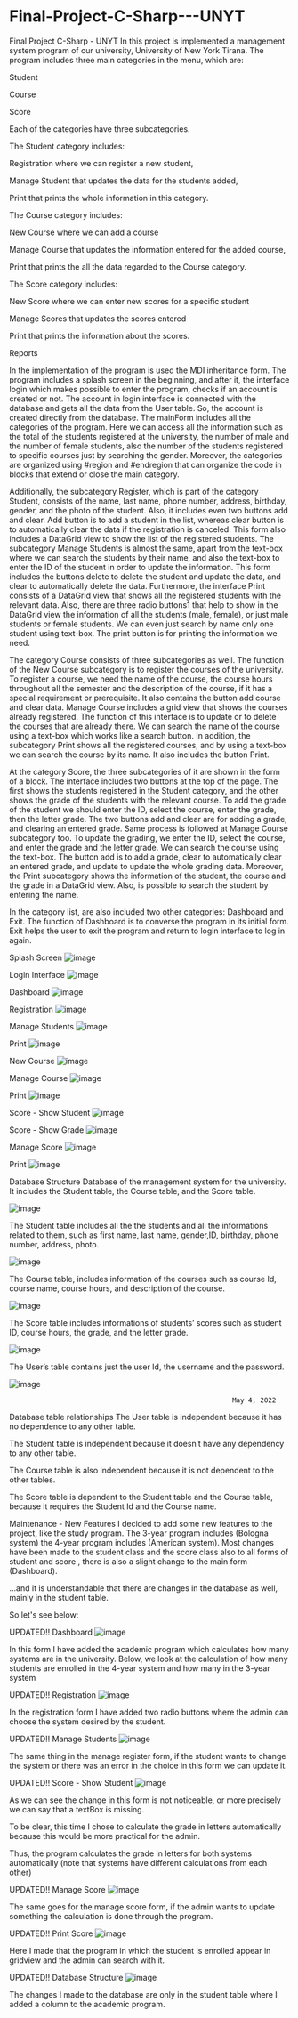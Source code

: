 # Final-Project-C-Sharp---UNYT
Final Project C-Sharp - UNYT
In this project is implemented a management system program of our university, University of New York Tirana. The program includes three main categories in the menu, which are:

Student

Course

Score

Each of the categories have three subcategories.

The Student category includes:

Registration where we can register a new student,

Manage Student that updates the data for the students added,

Print that prints the whole information in this category.


The Course category includes:

New Course where we can add a course

Manage Course that updates the information entered for the added course,

Print that prints the all the data regarded to the Course category.


The Score category includes:

New Score where we can enter new scores for a specific student

Manage Scores that updates the scores entered

Print that prints the information about the scores.

Reports

In the implementation of the program is used the MDI inheritance form. The program includes a splash screen in the beginning, and after it, the interface login which makes possible to enter the program, checks if an account is created or not. The account in login interface is connected with the database and gets all the data from the User table. So, the account is created directly from the database. The mainForm includes all the categories of the program. Here we can access all the information such as the total of the students registered at the university, the number of male and the number of female students, also the number of the students registered to specific courses just by searching the gender. Moreover, the categories are organized using #region and #endregion that can organize the code in blocks that extend or close the main category.

Additionally, the subcategory Register, which is part of the category Student, consists of the name, last name, phone number, address, birthday, gender, and the photo of the student. Also, it includes even two buttons add and clear. Add button is to add a student in the list, whereas clear button is to automatically clear the data if the registration is canceled. This form also includes a DataGrid view to show the list of the registered students. The subcategory Manage Students is almost the same, apart from the text-box where we can search the students by their name, and also the text-box to enter the ID of the student in order to update the information. This form includes the buttons delete to delete the student and update the data, and clear to automatically delete the data. Furthermore, the interface Print consists of a DataGrid view that shows all the registered students with the relevant data. Also, there are three radio buttons1 that help to show in the DataGrid view the information of all the students (male, female), or just male students or female students. We can even just search by name only one student using text-box. The print button is for printing the information we need.

The category Course consists of three subcategories as well. The function of the New Course subcategory is to register the courses of the university. To register a course, we need the name of the course, the course hours throughout all the semester and the description of the course, if it has a special requirement or prerequisite. It also contains the button add course and clear data. Manage Course includes a grid view that shows the courses already registered. The function of this interface is to update or to delete the courses that are already there. We can search the name of the course using a text-box which works like a search button. In addition, the subcategory Print shows all the registered courses, and by using a text-box we can search the course by its name. It also includes the button Print.

At the category Score, the three subcategories of it are shown in the form of a block. The interface includes two buttons at the top of the page. The first shows the students registered in the Student category, and the other shows the grade of the students with the relevant course. To add the grade of the student we should enter the ID, select the course, enter the grade, then the letter grade. The two buttons add and clear are for adding a grade, and clearing an entered grade. Same process is followed at Manage Course subcategory too. To update the grading, we enter the ID, select the course, and enter the grade and the letter grade. We can search the course using the text-box. The button add is to add a grade, clear to automatically clear an entered grade, and update to update the whole grading data. Moreover, the Print subcategory shows the information of the student, the course and the grade in a DataGrid view. Also, is possible to search the student by entering the name.

In the category list, are also included two other categories: Dashboard and Exit. The function of Dashboard is to converse the program in its initial form. Exit helps the user to exit the program and return to login interface to log in again.

Splash Screen
![image](https://github.com/DanjaBali/Final-Project-C-Sharp---UNYT/assets/48566297/58d5cb6d-afe5-4de4-9692-9c598aa749bf)

Login Interface
![image](https://github.com/DanjaBali/Final-Project-C-Sharp---UNYT/assets/48566297/68315a80-9296-48d5-8a2b-a94f516eb93d)


Dashboard
![image](https://github.com/DanjaBali/Final-Project-C-Sharp---UNYT/assets/48566297/a2d5a084-8ef4-4a54-b1e2-fad57ec9e2bb)


Registration
![image](https://github.com/DanjaBali/Final-Project-C-Sharp---UNYT/assets/48566297/5b010cf1-bb28-4b47-8d85-3631df800544)


Manage Students
![image](https://github.com/DanjaBali/Final-Project-C-Sharp---UNYT/assets/48566297/d6f4ac7d-759e-4349-9e4d-97b02dcea5b0)


Print
![image](https://github.com/DanjaBali/Final-Project-C-Sharp---UNYT/assets/48566297/65309455-443d-4dce-81ca-a4a93e4538ed)


New Course
![image](https://github.com/DanjaBali/Final-Project-C-Sharp---UNYT/assets/48566297/792f978f-e483-4eb5-ad22-8c96d9d0398e)


Manage Course
![image](https://github.com/DanjaBali/Final-Project-C-Sharp---UNYT/assets/48566297/375c6682-2c83-4df8-b68a-4376be1afece)


Print
![image](https://github.com/DanjaBali/Final-Project-C-Sharp---UNYT/assets/48566297/2ac728e3-e51b-4e9d-8732-d5480bf7841f)

Score - Show Student
![image](https://github.com/DanjaBali/Final-Project-C-Sharp---UNYT/assets/48566297/bc9a3c72-a73b-4d15-8d1f-0e4d844a58a8)


Score - Show Grade
![image](https://github.com/DanjaBali/Final-Project-C-Sharp---UNYT/assets/48566297/3efa98e4-33f5-4888-bc63-f8967ffa0688)

Manage Score
![image](https://github.com/DanjaBali/Final-Project-C-Sharp---UNYT/assets/48566297/8125242a-307c-4cc4-b148-85f9ea0fa363)


Print
![image](https://github.com/DanjaBali/Final-Project-C-Sharp---UNYT/assets/48566297/596530f4-99d3-4a98-a100-ca755f49dbce)


Database Structure
Database of the management system for the university. It includes the Student table, the Course table, and the Score table.

![image](https://github.com/DanjaBali/Final-Project-C-Sharp---UNYT/assets/48566297/0d108b0b-f79d-46f8-8e85-406ac1e8b5de)


The Student table includes all the the students and all the informations related to them, such as first name, last name, gender,ID, birthday, phone number, address, photo.

![image](https://github.com/DanjaBali/Final-Project-C-Sharp---UNYT/assets/48566297/b5d14bc2-648d-4293-8990-7294e3f96789)


The Course table, includes information of the courses such as course Id, course name, course hours, and description of the course.

![image](https://github.com/DanjaBali/Final-Project-C-Sharp---UNYT/assets/48566297/030e98e8-6be2-46ae-9afe-38cc0bb6699b)


The Score table includes informations of students’ scores such as student ID, course hours, the grade, and the letter grade.

![image](https://github.com/DanjaBali/Final-Project-C-Sharp---UNYT/assets/48566297/24155c69-596a-45be-9198-bf329e95f269)


The User’s table contains just the user Id, the username and the password.

![image](https://github.com/DanjaBali/Final-Project-C-Sharp---UNYT/assets/48566297/af4a272f-3486-4b29-bea5-2050a4ea0329)


								    	                	May 4, 2022
Database table relationships
The User table is independent because it has no dependence to any other table.

The Student table is independent because it doesn’t have any dependency to any other table.

The Course table is also independent because it is not dependent to the other tables.

The Score table is dependent to the Student table and the Course table, because it requires the Student Id and the Course name.

Maintenance - New Features
I decided to add some new features to the project, like the study program. The 3-year program includes (Bologna system) the 4-year program includes (American system). Most changes have been made to the student class and the score class also to all forms of student and score , there is also a slight change to the main form (Dashboard).

...and it is understandable that there are changes in the database as well, mainly in the student table.

So let's see below:

UPDATED!! Dashboard
![image](https://github.com/DanjaBali/Final-Project-C-Sharp---UNYT/assets/48566297/1394c3d2-5612-47c9-b0b0-43646e1e2d6f)


In this form I have added the academic program which calculates how many systems are in the university. Below, we look at the calculation of how many students are enrolled in the 4-year system and how many in the 3-year system

UPDATED!! Registration
![image](https://github.com/DanjaBali/Final-Project-C-Sharp---UNYT/assets/48566297/e7b156d7-eb5d-4034-b40e-6883ab1d9686)

In the registration form I have added two radio buttons where the admin can choose the system desired by the student.

UPDATED!! Manage Students
![image](https://github.com/DanjaBali/Final-Project-C-Sharp---UNYT/assets/48566297/88d2cb6f-8036-4e55-975f-2312ce55ee7f)


The same thing in the manage register form, if the student wants to change the system or there was an error in the choice in this form we can update it.

UPDATED!! Score - Show Student
![image](https://github.com/DanjaBali/Final-Project-C-Sharp---UNYT/assets/48566297/11622e15-65d1-4088-b9ca-3e7285e0588d)


As we can see the change in this form is not noticeable, or more precisely we can say that a textBox is missing.

To be clear, this time I chose to calculate the grade in letters automatically because this would be more practical for the admin.

Thus, the program calculates the grade in letters for both systems automatically (note that systems have different calculations from each other)

UPDATED!! Manage Score
![image](https://github.com/DanjaBali/Final-Project-C-Sharp---UNYT/assets/48566297/5dbaaa71-83fe-4469-9290-e86a20fe2efc)


The same goes for the manage score form, if the admin wants to update something the calculation is done through the program.

UPDATED!! Print Score
![image](https://github.com/DanjaBali/Final-Project-C-Sharp---UNYT/assets/48566297/0cd3a1e3-fb6c-41ff-bb27-b2f9562e249e)


Here I made that the program in which the student is enrolled appear in gridview and the admin can search with it.

UPDATED!! Database Structure
![image](https://github.com/DanjaBali/Final-Project-C-Sharp---UNYT/assets/48566297/56d0e383-d1f2-4a23-9b5f-34e2f1704b37)


The changes I made to the database are only in the student table where I added a column to the academic program.
